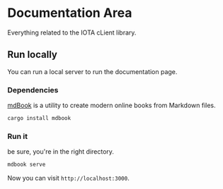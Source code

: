 # Documentation Area
Everything related to the IOTA cLient library.

## Run locally
You can run a local server to run the documentation page.

### Dependencies

[mdBook](https://github.com/rust-lang/mdBook) is a utility to create modern 
online books from Markdown files.

```bash
cargo install mdbook
```

### Run it

be sure, you're in the right directory.

```bash
mdbook serve
```

Now you can visit `http://localhost:3000`.